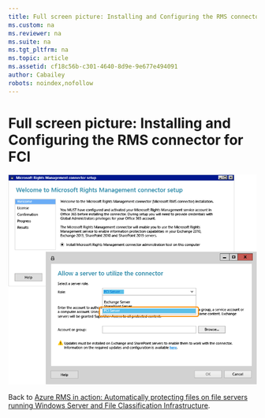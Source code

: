 ```yaml
---
title: Full screen picture: Installing and Configuring the RMS connector for FCI
ms.custom: na
ms.reviewer: na
ms.suite: na
ms.tgt_pltfrm: na
ms.topic: article
ms.assetid: cf18c56b-c301-4640-8d9e-9e677e494091
author: Cabailey
robots: noindex,nofollow
---
```

# Full screen picture: Installing and Configuring the RMS connector for FCI
![](../Image/AzRMS_FCI_Connector.png)

Back to [Azure RMS in action: Automatically protecting files on file servers running Windows Server and File Classification Infrastructure](http://technet.microsoft.com/library/jj585026.aspx).

